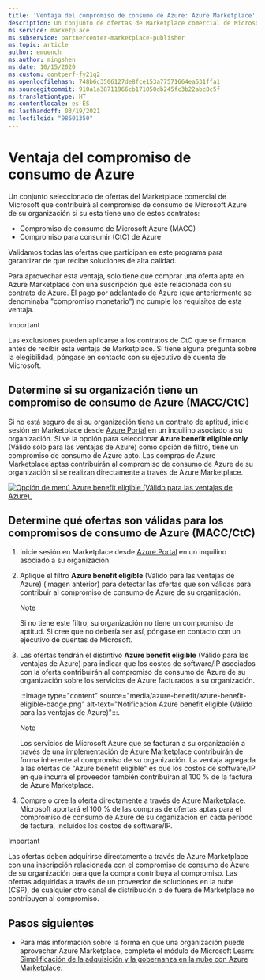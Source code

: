 ```yaml
---
title: 'Ventaja del compromiso de consumo de Azure: Azure Marketplace'
description: Un conjunto de ofertas de Marketplace comercial de Microsoft que contribuirán al compromiso de consumo de Microsoft Azure de su organización
ms.service: marketplace
ms.subservice: partnercenter-marketplace-publisher
ms.topic: article
author: emuench
ms.author: mingshen
ms.date: 10/15/2020
ms.custom: contperf-fy21q2
ms.openlocfilehash: 748b6c3506127de8fce153a77571664ea531ffa1
ms.sourcegitcommit: 910a1a38711966cb171050db245fc3b22abc8c5f
ms.translationtype: HT
ms.contentlocale: es-ES
ms.lasthandoff: 03/19/2021
ms.locfileid: "98601350"
---
```

# <a name="azure-consumption-commitment-benefit"></a>Ventaja del compromiso de consumo de Azure

Un conjunto seleccionado de ofertas del Marketplace comercial de Microsoft que contribuirá al compromiso de consumo de Microsoft Azure de su organización si su esta tiene uno de estos contratos:

- Compromiso de consumo de Microsoft Azure (MACC)
- Compromiso para consumir (CtC) de Azure

Validamos todas las ofertas que participan en este programa para garantizar de que recibe soluciones de alta calidad.

Para aprovechar esta ventaja, solo tiene que comprar una oferta apta en Azure Marketplace con una suscripción que esté relacionada con su contrato de Azure. El pago por adelantado de Azure (que anteriormente se denominaba "compromiso monetario") no cumple los requisitos de esta ventaja.

> [!IMPORTANT]
> Las exclusiones pueden aplicarse a los contratos de CtC que se firmaron antes de recibir esta ventaja de Marketplace. Si tiene alguna pregunta sobre la elegibilidad, póngase en contacto con su ejecutivo de cuenta de Microsoft.

## <a name="determine-if-your-organization-has-an-azure-consumption-commitment-maccctc"></a>Determine si su organización tiene un compromiso de consumo de Azure (MACC/CtC)

Si no está seguro de si su organización tiene un contrato de aptitud, inicie sesión en Marketplace desde [Azure Portal](https://ms.portal.azure.com/#blade/Microsoft_Azure_Marketplace/MarketplaceOffersBlade/selectedMenuItemId/home) en un inquilino asociado a su organización. Si ve la opción para seleccionar **Azure benefit eligible only** (Válido solo para las ventajas de Azure) como opción de filtro, tiene un compromiso de consumo de Azure apto. Las compras de Azure Marketplace aptas contribuirán al compromiso de consumo de Azure de su organización si se realizan directamente a través de Azure Marketplace.

[![Opción de menú Azure benefit eligible (Válido para las ventajas de Azure).](media/azure-benefit/azure-benefit-eligible.png)](media/azure-benefit/azure-benefit-eligible.png#lightbox)

## <a name="determine-which-offers-are-eligible-for-azure-consumption-commitments-maccctc"></a>Determine qué ofertas son válidas para los compromisos de consumo de Azure (MACC/CtC)

1. Inicie sesión en Marketplace desde [Azure Portal](https://ms.portal.azure.com/#blade/Microsoft_Azure_Marketplace/MarketplaceOffersBlade/selectedMenuItemId/home) en un inquilino asociado a su organización.
2. Aplique el filtro **Azure benefit eligible** (Válido para las ventajas de Azure) (imagen anterior) para detectar las ofertas que son válidas para contribuir al compromiso de consumo de Azure de su organización.

   > [!NOTE]
   > Si no tiene este filtro, su organización no tiene un compromiso de aptitud. Si cree que no debería ser así, póngase en contacto con un ejecutivo de cuentas de Microsoft.
 
3. Las ofertas tendrán el distintivo **Azure benefit eligible** (Válido para las ventajas de Azure) para indicar que los costos de software/IP asociados con la oferta contribuirán al compromiso de consumo de Azure de su organización sobre los servicios de Azure facturados a su organización.

    :::image type="content" source="media/azure-benefit/azure-benefit-eligible-badge.png" alt-text="Notificación Azure benefit eligible (Válido para las ventajas de Azure)":::.

   > [!NOTE]
   > Los servicios de Microsoft Azure que se facturan a su organización a través de una implementación de Azure Marketplace contribuirán de forma inherente al compromiso de su organización. La ventaja agregada a las ofertas de "Azure benefit eligible" es que los costos de software/IP en que incurra el proveedor también contribuirán al 100 % de la factura de Azure Marketplace.

4. Compre o cree la oferta directamente a través de Azure Marketplace. Microsoft aportará el 100 % de las compras de ofertas aptas para el compromiso de consumo de Azure de su organización en cada período de factura, incluidos los costos de software/IP.

> [!IMPORTANT]
> Las ofertas deben adquirirse directamente a través de Azure Marketplace con una inscripción relacionada con el compromiso de consumo de Azure de su organización para que la compra contribuya al compromiso. Las ofertas adquiridas a través de un proveedor de soluciones en la nube (CSP), de cualquier otro canal de distribución o de fuera de Marketplace no contribuyen al compromiso.

## <a name="next-steps"></a>Pasos siguientes

- Para más información sobre la forma en que una organización puede aprovechar Azure Marketplace, complete el módulo de Microsoft Learn: [Simplificación de la adquisición y la gobernanza en la nube con Azure Marketplace](/learn/modules/simplify-cloud-procurement-governance-azure-marketplace/).
